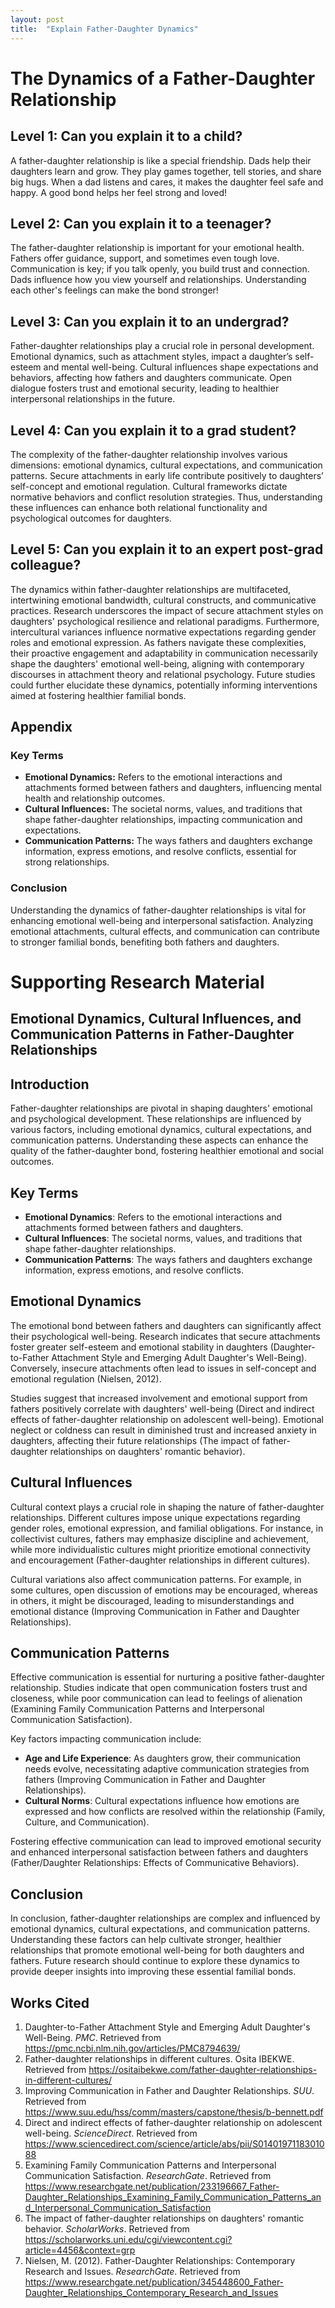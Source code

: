 ```yaml
---
layout: post
title:  "Explain Father-Daughter Dynamics"
---
```


# The Dynamics of a Father-Daughter Relationship

## Level 1: Can you explain it to a child?
A father-daughter relationship is like a special friendship. Dads help their daughters learn and grow. They play games together, tell stories, and share big hugs. When a dad listens and cares, it makes the daughter feel safe and happy. A good bond helps her feel strong and loved!

## Level 2: Can you explain it to a teenager?
The father-daughter relationship is important for your emotional health. Fathers offer guidance, support, and sometimes even tough love. Communication is key; if you talk openly, you build trust and connection. Dads influence how you view yourself and relationships. Understanding each other's feelings can make the bond stronger!

## Level 3: Can you explain it to an undergrad?
Father-daughter relationships play a crucial role in personal development. Emotional dynamics, such as attachment styles, impact a daughter’s self-esteem and mental well-being. Cultural influences shape expectations and behaviors, affecting how fathers and daughters communicate. Open dialogue fosters trust and emotional security, leading to healthier interpersonal relationships in the future.

## Level 4: Can you explain it to a grad student?
The complexity of the father-daughter relationship involves various dimensions: emotional dynamics, cultural expectations, and communication patterns. Secure attachments in early life contribute positively to daughters’ self-concept and emotional regulation. Cultural frameworks dictate normative behaviors and conflict resolution strategies. Thus, understanding these influences can enhance both relational functionality and psychological outcomes for daughters.

## Level 5: Can you explain it to an expert post-grad colleague?
The dynamics within father-daughter relationships are multifaceted, intertwining emotional bandwidth, cultural constructs, and communicative practices. Research underscores the impact of secure attachment styles on daughters' psychological resilience and relational paradigms. Furthermore, intercultural variances influence normative expectations regarding gender roles and emotional expression. As fathers navigate these complexities, their proactive engagement and adaptability in communication necessarily shape the daughters' emotional well-being, aligning with contemporary discourses in attachment theory and relational psychology. Future studies could further elucidate these dynamics, potentially informing interventions aimed at fostering healthier familial bonds.

## Appendix

### Key Terms  
- **Emotional Dynamics:** Refers to the emotional interactions and attachments formed between fathers and daughters, influencing mental health and relationship outcomes.  
- **Cultural Influences:** The societal norms, values, and traditions that shape father-daughter relationships, impacting communication and expectations.  
- **Communication Patterns:** The ways fathers and daughters exchange information, express emotions, and resolve conflicts, essential for strong relationships.  

### Conclusion  
Understanding the dynamics of father-daughter relationships is vital for enhancing emotional well-being and interpersonal satisfaction. Analyzing emotional attachments, cultural effects, and communication can contribute to stronger familial bonds, benefiting both fathers and daughters.

# Supporting Research Material
## Emotional Dynamics, Cultural Influences, and Communication Patterns in Father-Daughter Relationships

## Introduction
Father-daughter relationships are pivotal in shaping daughters' emotional and psychological development. These relationships are influenced by various factors, including emotional dynamics, cultural expectations, and communication patterns. Understanding these aspects can enhance the quality of the father-daughter bond, fostering healthier emotional and social outcomes.

## Key Terms
- **Emotional Dynamics**: Refers to the emotional interactions and attachments formed between fathers and daughters.
- **Cultural Influences**: The societal norms, values, and traditions that shape father-daughter relationships.
- **Communication Patterns**: The ways fathers and daughters exchange information, express emotions, and resolve conflicts.

## Emotional Dynamics
The emotional bond between fathers and daughters can significantly affect their psychological well-being. Research indicates that secure attachments foster greater self-esteem and emotional stability in daughters (Daughter-to-Father Attachment Style and Emerging Adult Daughter's Well-Being). Conversely, insecure attachments often lead to issues in self-concept and emotional regulation (Nielsen, 2012).

Studies suggest that increased involvement and emotional support from fathers positively correlate with daughters' well-being (Direct and indirect effects of father-daughter relationship on adolescent well-being). Emotional neglect or coldness can result in diminished trust and increased anxiety in daughters, affecting their future relationships (The impact of father-daughter relationships on daughters' romantic behavior).

## Cultural Influences
Cultural context plays a crucial role in shaping the nature of father-daughter relationships. Different cultures impose unique expectations regarding gender roles, emotional expression, and familial obligations. For instance, in collectivist cultures, fathers may emphasize discipline and achievement, while more individualistic cultures might prioritize emotional connectivity and encouragement (Father-daughter relationships in different cultures).

Cultural variations also affect communication patterns. For example, in some cultures, open discussion of emotions may be encouraged, whereas in others, it might be discouraged, leading to misunderstandings and emotional distance (Improving Communication in Father and Daughter Relationships).

## Communication Patterns
Effective communication is essential for nurturing a positive father-daughter relationship. Studies indicate that open communication fosters trust and closeness, while poor communication can lead to feelings of alienation (Examining Family Communication Patterns and Interpersonal Communication Satisfaction).

Key factors impacting communication include:
- **Age and Life Experience**: As daughters grow, their communication needs evolve, necessitating adaptive communication strategies from fathers (Improving Communication in Father and Daughter Relationships).
- **Cultural Norms**: Cultural expectations influence how emotions are expressed and how conflicts are resolved within the relationship (Family, Culture, and Communication).

Fostering effective communication can lead to improved emotional security and enhanced interpersonal satisfaction between fathers and daughters (Father/Daughter Relationships: Effects of Communicative Behaviors).

## Conclusion
In conclusion, father-daughter relationships are complex and influenced by emotional dynamics, cultural expectations, and communication patterns. Understanding these factors can help cultivate stronger, healthier relationships that promote emotional well-being for both daughters and fathers. Future research should continue to explore these dynamics to provide deeper insights into improving these essential familial bonds.

## Works Cited
1. Daughter-to-Father Attachment Style and Emerging Adult Daughter's Well-Being. *PMC*. Retrieved from https://pmc.ncbi.nlm.nih.gov/articles/PMC8794639/
2. Father-daughter relationships in different cultures. Osita IBEKWE. Retrieved from https://ositaibekwe.com/father-daughter-relationships-in-different-cultures/
3. Improving Communication in Father and Daughter Relationships. *SUU*. Retrieved from https://www.suu.edu/hss/comm/masters/capstone/thesis/b-bennett.pdf
4. Direct and indirect effects of father-daughter relationship on adolescent well-being. *ScienceDirect*. Retrieved from https://www.sciencedirect.com/science/article/abs/pii/S0140197118301088
5. Examining Family Communication Patterns and Interpersonal Communication Satisfaction. *ResearchGate*. Retrieved from https://www.researchgate.net/publication/233196667_Father-Daughter_Relationships_Examining_Family_Communication_Patterns_and_Interpersonal_Communication_Satisfaction
6. The impact of father-daughter relationships on daughters' romantic behavior. *ScholarWorks*. Retrieved from https://scholarworks.uni.edu/cgi/viewcontent.cgi?article=4456&context=grp
7. Nielsen, M. (2012). Father-Daughter Relationships: Contemporary Research and Issues. *ResearchGate*. Retrieved from https://www.researchgate.net/publication/345448600_Father-Daughter_Relationships_Contemporary_Research_and_Issues